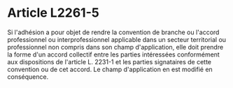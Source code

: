 # Article L2261-5

Si l'adhésion a pour objet de rendre la convention de branche ou l'accord professionnel ou interprofessionnel applicable dans un secteur territorial ou professionnel non compris dans son champ d'application, elle doit prendre la forme d'un accord collectif entre les parties intéressées conformément aux dispositions de l'article L. 2231-1 et les parties signataires de cette convention ou de cet accord. Le champ d'application en est modifié en conséquence.